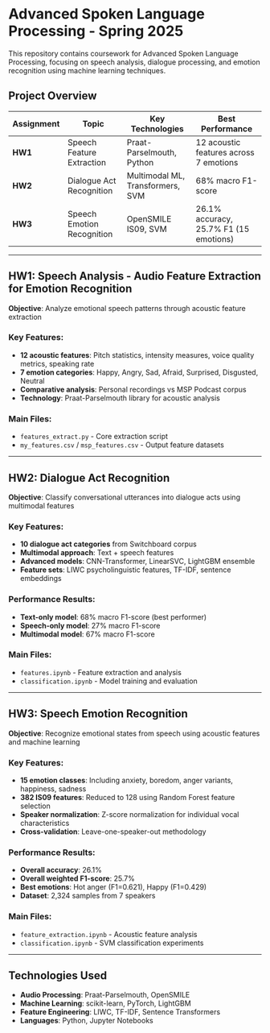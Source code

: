# Advanced Spoken Language Processing - Spring 2025

This repository contains coursework for Advanced Spoken Language Processing, focusing on speech analysis, dialogue processing, and emotion recognition using machine learning techniques.

## Project Overview

| Assignment | Topic | Key Technologies | Best Performance |
|------------|-------|------------------|------------------|
| **HW1** | Speech Feature Extraction | Praat-Parselmouth, Python | 12 acoustic features across 7 emotions |
| **HW2** | Dialogue Act Recognition | Multimodal ML, Transformers, SVM | 68% macro F1-score |
| **HW3** | Speech Emotion Recognition | OpenSMILE IS09, SVM | 26.1% accuracy, 25.7% F1 (15 emotions) |

---

## HW1: Speech Analysis - Audio Feature Extraction for Emotion Recognition

**Objective**: Analyze emotional speech patterns through acoustic feature extraction

### Key Features:
- **12 acoustic features**: Pitch statistics, intensity measures, voice quality metrics, speaking rate
- **7 emotion categories**: Happy, Angry, Sad, Afraid, Surprised, Disgusted, Neutral
- **Comparative analysis**: Personal recordings vs MSP Podcast corpus
- **Technology**: Praat-Parselmouth library for acoustic analysis

### Main Files:
- `features_extract.py` - Core extraction script
- `my_features.csv` / `msp_features.csv` - Output feature datasets

---

## HW2: Dialogue Act Recognition

**Objective**: Classify conversational utterances into dialogue acts using multimodal features

### Key Features:
- **10 dialogue act categories** from Switchboard corpus
- **Multimodal approach**: Text + speech features
- **Advanced models**: CNN-Transformer, LinearSVC, LightGBM ensemble
- **Feature sets**: LIWC psycholinguistic features, TF-IDF, sentence embeddings

### Performance Results:
- **Text-only model**: 68% macro F1-score (best performer)
- **Speech-only model**: 27% macro F1-score  
- **Multimodal model**: 67% macro F1-score

### Main Files:
- `features.ipynb` - Feature extraction and analysis
- `classification.ipynb` - Model training and evaluation

---

## HW3: Speech Emotion Recognition

**Objective**: Recognize emotional states from speech using acoustic features and machine learning

### Key Features:
- **15 emotion classes**: Including anxiety, boredom, anger variants, happiness, sadness
- **382 IS09 features**: Reduced to 128 using Random Forest feature selection
- **Speaker normalization**: Z-score normalization for individual vocal characteristics
- **Cross-validation**: Leave-one-speaker-out methodology

### Performance Results:
- **Overall accuracy**: 26.1% 
- **Overall weighted F1-score**: 25.7%
- **Best emotions**: Hot anger (F1=0.621), Happy (F1=0.429)
- **Dataset**: 2,324 samples from 7 speakers

### Main Files:
- `feature_extraction.ipynb` - Acoustic feature analysis
- `classification.ipynb` - SVM classification experiments

---

## Technologies Used

- **Audio Processing**: Praat-Parselmouth, OpenSMILE
- **Machine Learning**: scikit-learn, PyTorch, LightGBM
- **Feature Engineering**: LIWC, TF-IDF, Sentence Transformers
- **Languages**: Python, Jupyter Notebooks
